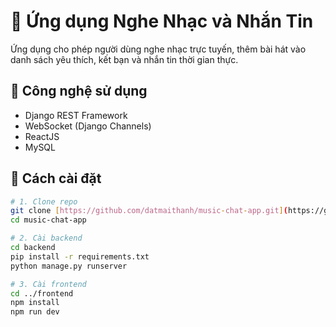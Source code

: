 # 🎵 Ứng dụng Nghe Nhạc và Nhắn Tin

Ứng dụng cho phép người dùng nghe nhạc trực tuyến, thêm bài hát vào danh sách yêu thích, kết bạn và nhắn tin thời gian thực.

## 🔧 Công nghệ sử dụng
- Django REST Framework
- WebSocket (Django Channels)
- ReactJS
- MySQL

## 🚀 Cách cài đặt

```bash
# 1. Clone repo
git clone [https://github.com/datmaithanh/music-chat-app.git](https://github.com/datmaithanh/Spotify-Linux.git)
cd music-chat-app

# 2. Cài backend
cd backend
pip install -r requirements.txt
python manage.py runserver

# 3. Cài frontend
cd ../frontend
npm install
npm run dev
